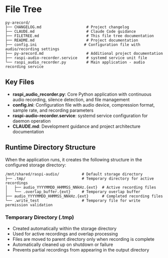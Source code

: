 # File Tree

```
py-arecord/
├── CHANGELOG.md                    # Project changelog
├── CLAUDE.md                       # Claude Code guidance
├── FILETREE.md                     # This file tree documentation
├── README.md                       # Project documentation
├── config.ini                     # Configuration file with audio/recording settings
├── py-arecord.md                   # Additional project documentation
├── raspi-audio-recorder.service    # systemd service unit file
└── raspi_audio_recorder.py         # Main application - audio recording service
```

## Key Files

- **raspi_audio_recorder.py**: Core Python application with continuous audio recording, silence detection, and file management
- **config.ini**: Configuration file with audio device, compression format, sample rate, and recording parameters
- **raspi-audio-recorder.service**: systemd service configuration for daemon operation
- **CLAUDE.md**: Development guidance and project architecture documentation

## Runtime Directory Structure

When the application runs, it creates the following structure in the configured storage directory:

```
/mnt/shared/raspi-audio/          # Default storage directory
├── .tmp/                         # Temporary directory for active recordings
│   ├── audio_YYYYMMDD_HHMMSS_NNkHz.{ext}  # Active recording files
│   └── .overlap_buffer.{ext}     # Temporary overlap buffer
├── audio_YYYYMMDD_HHMMSS_NNkHz.{ext}      # Completed recording files
└── .write_test                   # Temporary file for write permission validation
```

### Temporary Directory (.tmp)
- Created automatically within the storage directory
- Used for active recordings and overlap processing
- Files are moved to parent directory only when recording is complete
- Automatically cleaned up on shutdown or failure
- Prevents partial recordings from appearing in the output directory